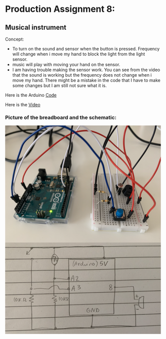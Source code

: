 # Production Assignment 8:
## Musical instrument

Concept:
- To turn on the sound and sensor when the button is pressed. Frequency will change when i move my hand to block the light from the light sensor.
- music will play with moving your hand on the sensor.
- I am having trouble making the sensor work. You can see from the video that the sound is working but the frequency does not change when i move my hand. There might be a mistake in the code that I have to make some changes but I am still not sure what it is.



Here is the Arduino [Code](https://github.com/SalamaAlmheiri/introToIM/blob/main/June%2021/Production_Assignment_music_8_V2.ino)

Here is the [Video](https://youtu.be/zyPdOmxwlxs)



### **Picture of the breadboard and the schematic:**

<img src="https://github.com/SalamaAlmheiri/introToIM/blob/main/June%2021/Music%20Assig..png" width=600 align=center> 

<img src="https://github.com/SalamaAlmheiri/introToIM/blob/main/June%2021/Schematic%203.png" width=600 align=center>    
